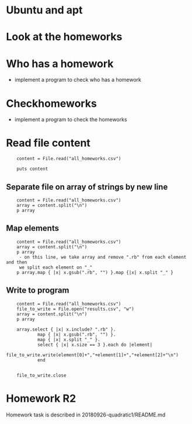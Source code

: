 # Ubuntu and apt

# Look at the homeworks

# Who has a homework
 - implement a program to check who has a homework

# Checkhomeworks
 - implement a program to check the homeworks


# Read file content
````
    content = File.read("all_homeworks.csv")

    puts content
````
## Separate file on array of strings by new line

````
    content = File.read("all_homeworks.csv")
    array = content.split("\n")
    p array
````

## Map elements
````
    content = File.read("all_homeworks.csv")
    array = content.split("\n")
    p array
     - on this line, we take array and remove ".rb" from each element and then
     we split each element on "_"
    p array.map { |x| x.gsub(".rb", "") }.map {|x| x.split "_" }
````

## Write to program

````
    content = File.read("all_homeworks.csv")
    file_to_write = File.open("results.csv", "w")
    array = content.split("\n")
    p array

    array.select { |x| x.include? ".rb" }.
            map { |x| x.gsub(".rb", "") }.
            map { |x| x.split "_" }.
            select { |x| x.size == 3 }.each do |element|
                    file_to_write.write(element[0]+","+element[1]+","+element[2]+"\n")
            end


    file_to_write.close
````

# Homework R2
Homework task is described in 20180926-quadratic1/README.md
